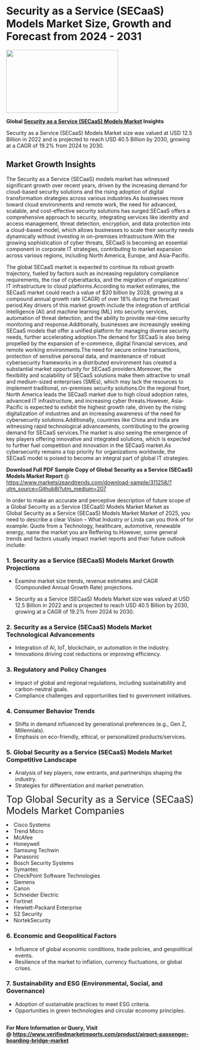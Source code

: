 <H1>Security as a Service (SECaaS) Models Market Size, Growth and Forecast from 2024 - 2031</H1><img class="aligncenter size-medium wp-image-584254" src="https://thirdeyenews.in/wp-content/uploads/2024/09/Global-Market-Research-300x168.jpeg" alt="" width="300" height="168" /><p><strong>Global&nbsp;<a href="https://www.marketsizeandtrends.com/download-sample/311258/?utm_source=Github8j?utm_medium=207">Security as a Service (SECaaS) Models Market</a> Insights</strong></p><p>Security as a Service (SECaaS) Models Market size was valued at USD 12.5 Billion in 2022 and is projected to reach USD 40.5 Billion by 2030, growing at a CAGR of 19.2% from 2024 to 2030.</p><p><h2>Market Growth Insights</h2> <p>The Security as a Service (SECaaS) models market has witnessed significant growth over recent years, driven by the increasing demand for cloud-based security solutions and the rising adoption of digital transformation strategies across various industries.As businesses move toward cloud environments and remote work, the need for advanced, scalable, and cost-effective security solutions has surged.SECaaS offers a comprehensive approach to security, integrating services like identity and access management, threat detection, encryption, and data protection into a cloud-based model, which allows businesses to scale their security needs dynamically without investing in on-premises infrastructure.With the growing sophistication of cyber threats, SECaaS is becoming an essential component in corporate IT strategies, contributing to market expansion across various regions, including North America, Europe, and Asia-Pacific.</p> <p>The global SECaaS market is expected to continue its robust growth trajectory, fueled by factors such as increasing regulatory compliance requirements, the rise of cyberattacks, and the migration of organizations' IT infrastructure to cloud platforms.According to market estimates, the SECaaS market could reach a value of $20 billion by 2028, growing at a compound annual growth rate (CAGR) of over 18% during the forecast period.Key drivers of this market growth include the integration of artificial intelligence (AI) and machine learning (ML) into security services, automation of threat detection, and the ability to provide real-time security monitoring and response.Additionally, businesses are increasingly seeking SECaaS models that offer a unified platform for managing diverse security needs, further accelerating adoption.The demand for SECaaS is also being propelled by the expansion of e-commerce, digital financial services, and remote working environments.The need for secure online transactions, protection of sensitive personal data, and maintenance of robust cybersecurity frameworks in a distributed environment has created a substantial market opportunity for SECaaS providers.Moreover, the flexibility and scalability of SECaaS solutions make them attractive to small and medium-sized enterprises (SMEs), which may lack the resources to implement traditional, on-premises security solutions.On the regional front, North America leads the SECaaS market due to high cloud adoption rates, advanced IT infrastructure, and increasing cyber threats.However, Asia-Pacific is expected to exhibit the highest growth rate, driven by the rising digitalization of industries and an increasing awareness of the need for cybersecurity solutions.Additionally, countries like China and India are witnessing rapid technological advancements, contributing to the growing demand for SECaaS services.The market is also seeing the emergence of key players offering innovative and integrated solutions, which is expected to further fuel competition and innovation in the SECaaS market.As cybersecurity remains a top priority for organizations worldwide, the SECaaS model is poised to become an integral part of global IT strategies.</p> <p><span class=""><strong>Download Full PDF Sample Copy of Global Security as a Service (SECaaS) Models Market Report</strong> @ <a href="https://www.marketsizeandtrends.com/download-sample/311258/?utm_source=Github8j?utm_medium=207" target="_blank">https://www.marketsizeandtrends.com/download-sample/311258/?utm_source=Github8j?utm_medium=207</a></span></p><p>In order to make an accurate and perceptive description of future scope of a Global&nbsp;Security as a Service (SECaaS) Models Market Market as Global&nbsp;Security as a Service (SECaaS) Models Market Market of 2025, you need to describe a clear Vision &ndash; What Industry or Linda can you think of for example: Quote from a Technology, healthcare, automotive, renewable energy, name the market you are Reffering to.However, some general trends and factors usually impact market reports and their future outlook include:</p><h3>1.&nbsp;<strong>Security as a Service (SECaaS) Models Market Growth Projections</strong></h3><ul><li>Examine market size trends, revenue estimates and CAGR (Compounded Annual Growth Rate) projections.</li><li><p>Security as a Service (SECaaS) Models Market size was valued at USD 12.5 Billion in 2022 and is projected to reach USD 40.5 Billion by 2030, growing at a CAGR of 19.2% from 2024 to 2030.</p></li></ul><h3>2.&nbsp;<strong>Security as a Service (SECaaS) Models Market Technological Advancements</strong></h3><ul><li>Integration of AI, IoT, blockchain, or automation in the industry.</li><li>Innovations driving cost reductions or improving efficiency.</li></ul><h3>3.&nbsp;<strong>Regulatory and Policy Changes</strong></h3><ul><li>Impact of global and regional regulations, including sustainability and carbon-neutral goals.</li><li>Compliance challenges and opportunities tied to government initiatives.</li></ul><h3>4.&nbsp;<strong>Consumer Behavior Trends</strong></h3><ul><li>Shifts in demand influenced by generational preferences (e.g., Gen Z, Millennials).</li><li>Emphasis on eco-friendly, ethical, or personalized products/services.</li></ul><h3>5.&nbsp;<strong>Global Security as a Service (SECaaS) Models Market Competitive Landscape</strong></h3><ul><li>Analysis of key players, new entrants, and partnerships shaping the industry.</li><li>Strategies for differentiation and market penetration.</li></ul><p data-pm-slice="1 1 []"><span style="color: inherit; font-family: inherit; font-size: 25px;">Top Global Security as a Service (SECaaS) Models Market Companies</span></p><div class="" data-test-id=""><p><li>Cisco Systems</li><li> Trend Micro</li><li> McAfee</li><li> Honeywell</li><li> Samsung Techwin</li><li> Panasonic</li><li> Bosch Security Systems</li><li> Symantec</li><li> CheckPoint Software Technologies</li><li> Siemens</li><li> Canon</li><li> Schneider Electric</li><li> Fortinet</li><li> Hewlett-Packard Enterprise</li><li> S2 Security</li><li> NortekSecurity</li></p></div><h3>6.&nbsp;<strong>Economic and Geopolitical Factors</strong></h3><ul><li>Influence of global economic conditions, trade policies, and geopolitical events.</li><li>Resilience of the market to inflation, currency fluctuations, or global crises.</li></ul><h3>7.&nbsp;<strong>Sustainability and ESG (Environmental, Social, and Governance)</strong></h3><ul><li>Adoption of sustainable practices to meet ESG criteria.</li><li>Opportunities in green technologies and circular economy principles.</li></ul><h2><strong style="font-size: 14px;">For More Information or Query, Visit @&nbsp;</strong><a style="background-color: #ffffff; font-size: 14px;" href="https://www.marketsizeandtrends.com/report/security-as-a-service-secaas-models-market/" target="_blank">https://www.verifiedmarketreports.com/product/airport-passenger-boarding-bridge-market</a></h2>
